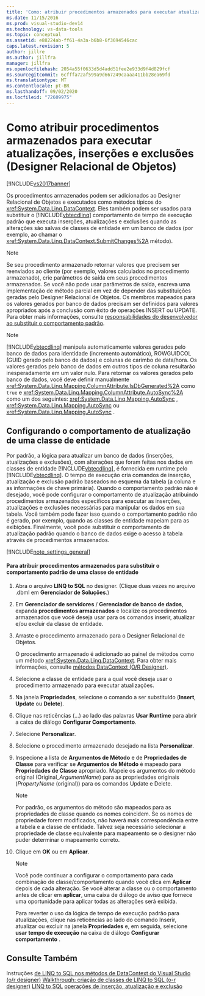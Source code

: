 ```yaml
---
title: 'Como: atribuir procedimentos armazenados para executar atualizações, inserções e exclusões (O-R Designer) | Microsoft Docs'
ms.date: 11/15/2016
ms.prod: visual-studio-dev14
ms.technology: vs-data-tools
ms.topic: conceptual
ms.assetid: e88224ab-ff61-4a3a-b6b8-6f3694546cac
caps.latest.revision: 5
author: jillre
ms.author: jillfra
manager: jillfra
ms.openlocfilehash: 2054a55f0633d5d4add51fee2e933d9f4d829fcf
ms.sourcegitcommit: 6cfffa72af599a9d667249caaaa411bb28ea69fd
ms.translationtype: MT
ms.contentlocale: pt-BR
ms.lasthandoff: 09/02/2020
ms.locfileid: "72609975"
---
```

# <a name="how-to-assign-stored-procedures-to-perform-updates-inserts-and-deletes-or-designer"></a>Como atribuir procedimentos armazenados para executar atualizações, inserções e exclusões (Designer Relacional de Objetos)
[!INCLUDE[vs2017banner](../includes/vs2017banner.md)]

Os procedimentos armazenados podem ser adicionados ao Designer Relacional de Objetos e executados como métodos típicos do <xref:System.Data.Linq.DataContext>. Eles também podem ser usados para substituir o [!INCLUDE[vbtecdlinq](../includes/vbtecdlinq-md.md)] comportamento de tempo de execução padrão que executa inserções, atualizações e exclusões quando as alterações são salvas de classes de entidade em um banco de dados (por exemplo, ao chamar o <xref:System.Data.Linq.DataContext.SubmitChanges%2A> método).

> [!NOTE]
> Se seu procedimento armazenado retornar valores que precisem ser reenviados ao cliente (por exemplo, valores calculados no procedimento armazenado), crie parâmetros de saída em seus procedimentos armazenados. Se você não pode usar parâmetros de saída, escreva uma implementação de método parcial em vez de depender das substituições geradas pelo Designer Relacional de Objetos. Os membros mapeados para os valores gerados por banco de dados precisam ser definidos para valores apropriados após a conclusão com êxito de operações INSERT ou UPDATE. Para obter mais informações, consulte [responsabilidades do desenvolvedor ao substituir o comportamento padrão](https://msdn.microsoft.com/library/c6909ddd-e053-46a8-980c-0e12a9797be1).

> [!NOTE]
> [!INCLUDE[vbtecdlinq](../includes/vbtecdlinq-md.md)] manipula automaticamente valores gerados pelo banco de dados para identidade (incremento automático), ROWGUIDCOL (GUID gerado pelo banco de dados) e colunas de carimbo de data/hora. Os valores gerados pelo banco de dados em outros tipos de coluna resultarão inesperadamente em um valor nulo. Para retornar os valores gerados pelo banco de dados, você deve definir manualmente <xref:System.Data.Linq.Mapping.ColumnAttribute.IsDbGenerated%2A> como `true` e <xref:System.Data.Linq.Mapping.ColumnAttribute.AutoSync%2A> como um dos seguintes: <xref:System.Data.Linq.Mapping.AutoSync> , <xref:System.Data.Linq.Mapping.AutoSync> ou <xref:System.Data.Linq.Mapping.AutoSync> .

## <a name="configuring-the-update-behavior-of-an-entity-class"></a>Configurando o comportamento de atualização de uma classe de entidade
 Por padrão, a lógica para atualizar um banco de dados (inserções, atualizações e exclusões), com alterações que foram feitas nos dados em classes de entidade [!INCLUDE[vbtecdlinq](../includes/vbtecdlinq-md.md)], é fornecida em runtime pelo [!INCLUDE[vbtecdlinq](../includes/vbtecdlinq-md.md)]. O tempo de execução cria comandos de inserção, atualização e exclusão padrão baseados no esquema da tabela (a coluna e as informações de chave primária). Quando o comportamento padrão não é desejado, você pode configurar o comportamento de atualização atribuindo procedimentos armazenados específicos para executar as inserções, atualizações e exclusões necessárias para manipular os dados em sua tabela. Você também pode fazer isso quando o comportamento padrão não é gerado, por exemplo, quando as classes de entidade mapeiam para as exibições. Finalmente, você pode substituir o comportamento de atualização padrão quando o banco de dados exige o acesso à tabela através de procedimentos armazenados.

 [!INCLUDE[note_settings_general](../includes/note-settings-general-md.md)]

#### <a name="to-assign-stored-procedures-to-override-the-default-behavior-of-an-entity-class"></a>Para atribuir procedimentos armazenados para substituir o comportamento padrão de uma classe de entidade

1. Abra o arquivo **LINQ to SQL** no designer. (Clique duas vezes no arquivo .dbml em **Gerenciador de Soluções**.)

2. Em **Gerenciador de servidores** / **Gerenciador de banco de dados**, expanda **procedimentos armazenados** e localize os procedimentos armazenados que você deseja usar para os comandos inserir, atualizar e/ou excluir da classe de entidade.

3. Arraste o procedimento armazenado para o Designer Relacional de Objetos.

     O procedimento armazenado é adicionado ao painel de métodos como um método <xref:System.Data.Linq.DataContext>. Para obter mais informações, consulte [métodos DataContext (O/R Designer)](../data-tools/datacontext-methods-o-r-designer.md).

4. Selecione a classe de entidade para a qual você deseja usar o procedimento armazenado para executar atualizações.

5. Na janela **Propriedades**, selecione o comando a ser substituído (**Insert**, **Update** ou **Delete**).

6. Clique nas reticências (...) ao lado das palavras **Usar Runtime** para abrir a caixa de diálogo **Configurar Comportamento**.

7. Selecione **Personalizar**.

8. Selecione o procedimento armazenado desejado na lista **Personalizar**.

9. Inspecione a lista de **Argumentos de Método** e de **Propriedades de Classe** para verificar se **Argumentos de Método** é mapeado para **Propriedades de Classe** apropriado. Mapeie os argumentos do método original (Original_*ArgumentName*) para as propriedades originais (*PropertyName* (original)) para os comandos Update e Delete.

    > [!NOTE]
    > Por padrão, os argumentos do método são mapeados para as propriedades de classe quando os nomes coincidem. Se os nomes de propriedade forem modificados, não haverá mais correspondência entre a tabela e a classe de entidade. Talvez seja necessário selecionar a propriedade de classe equivalente para mapeamento se o designer não puder determinar o mapeamento correto.

10. Clique em **OK** ou em **Aplicar**.

    > [!NOTE]
    > Você pode continuar a configurar o comportamento para cada combinação de classe/comportamento quando você clica em **Aplicar** depois de cada alteração. Se você alterar a classe ou o comportamento antes de clicar em **aplicar**, uma caixa de diálogo de aviso que fornece uma oportunidade para aplicar todas as alterações será exibida.

     Para reverter o uso da lógica de tempo de execução padrão para atualizações, clique nas reticências ao lado do comando Inserir, atualizar ou excluir na janela **Propriedades** e, em seguida, selecione **usar tempo de execução** na caixa de diálogo **Configurar comportamento** .

## <a name="see-also"></a>Consulte Também
 Instruções [de LINQ to SQL nos métodos de DataContext do Visual Studio](../data-tools/linq-to-sql-tools-in-visual-studio2.md) [(o/r designer)](../data-tools/datacontext-methods-o-r-designer.md) [Walkthrough: criação de classes de LINQ to SQL (o-r designer)](https://msdn.microsoft.com/library/35aad4a4-2e8a-46e2-ae09-5fbfd333c233) [LINQ to SQL](https://msdn.microsoft.com/library/73d13345-eece-471a-af40-4cc7a2f11655) [operações de inserção, atualização e exclusão](https://msdn.microsoft.com/library/26a43a4f-83c9-4732-806d-bb23aad0ff6b)

